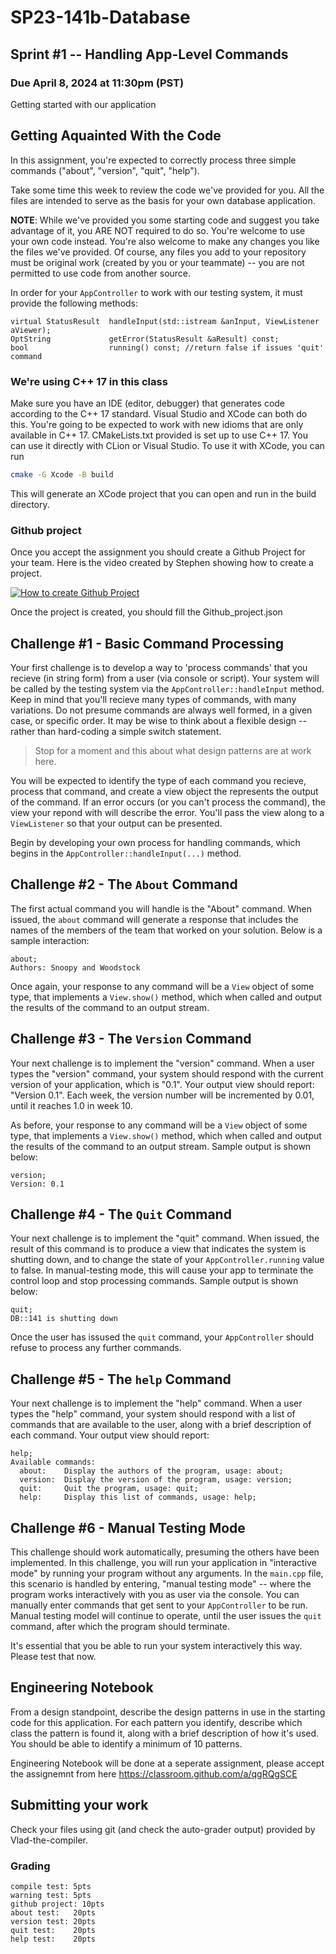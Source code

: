 # SP23-141b-Database
## Sprint #1 -- Handling App-Level Commands

### Due April 8, 2024 at 11:30pm (PST)
Getting started with our application

## Getting Aquainted With the Code
In this assignment, you're expected to correctly process three simple commands ("about", "version", "quit", "help"). 

Take some time this week to review the code we've provided for you. All the files are intended to serve as the basis for your own database application. 

<b>NOTE</b>: While we've provided you some starting code and suggest you take advantage of it, you ARE NOT required to do so.
You're welcome to use your own code instead. You're also welcome to make any changes you like the files we've provided. 
Of course, any files you add to your repository must be original work (created by you or your teammate) -- you are not permitted to use code from another source.  

In order for your `AppController` to work with our testing system, it must provide the following methods:

```
virtual StatusResult  handleInput(std::istream &anInput, ViewListener aViewer);
OptString             getError(StatusResult &aResult) const;
bool                  running() const; //return false if issues 'quit' command
```


### We're using C++ 17 in this class

Make sure you have an IDE (editor, debugger) that generates code according to the C++ 17 standard. 
Visual Studio and XCode can both do this. You're going to be expected to work with new idioms that are only available in C++ 17.
CMakeLists.txt provided is set up to use C++ 17. You can use it directly with CLion or Visual Studio. To use it with XCode,
you can run 
```bash
cmake -G Xcode -B build
```
This will generate an XCode project that you can open and run in the build directory.

### Github project

Once you accept the assignment you should create a Github Project for your team. Here is the video created by Stephen showing how to create a project. 

[![How to create Github Project](https://img.youtube.com/vi/ytQ9RbqCf8U/0.jpg)](https://www.youtube.com/watch?v=ytQ9RbqCf8U)

Once the project is created, you should fill the Github_project.json

## Challenge #1 - Basic Command Processing

Your first challenge is to develop a way to 'process commands' that you recieve (in string form) from a user (via console or script). 
Your system will be called by the testing system via the `AppController::handleInput` method. Keep in mind that you'll 
recieve many types of commands, with many variations. Do not presume commands are always well formed, in a given case, or specific order. 
It may be wise to think about a flexible design -- rather than hard-coding a simple switch statement.

> Stop for a moment and this about what design patterns are at work here. 

You will be expected to identify the type of each command you recieve, process that command, and create a view object 
the represents the output of the command. If an error occurs (or you can't process the command), the view your repond 
with will describe the error. You'll pass the view along to a `ViewListener` so that your output can be presented.  

Begin by developing your own process for handling commands, which begins in the `AppController::handleInput(...)` method.

## Challenge #2 - The `About` Command

The first actual command you will handle is the "About" command. When issued, the `about` command will generate a response 
that includes the names of the members of the team that worked on your solution. Below is a sample interaction:

```
about;
Authors: Snoopy and Woodstock
```

Once again, your response to any command will be a `View` object of some type, that implements a `View.show()` method,
which when called and output the results of the command to an output stream.

## Challenge #3 -  The `Version` Command

Your next challenge is to implement the "version" command. When a user types the "version" command, your system should 
respond with the current version of your application, which is "0.1". Your output view should report:  "Version 0.1". 
Each week, the version number will be incremented by 0.01, until it reaches 1.0 in week 10.

As before, your response to any command will be a `View` object of some type, that implements a `View.show()` method, 
which when called and output the results of the command to an output stream. Sample output is shown below:

```
version;
Version: 0.1
```

## Challenge #4 - The `Quit` Command

Your next challenge is to implement the "quit" command. When issued, the result of this command is to produce a view that indicates the system is shutting down, and to change the state of your `AppController.running` value to false. In manual-testing mode, this will cause your app to terminate the control loop and stop processing commands. Sample output is shown below:

```
quit;
DB::141 is shutting down
```

Once the user has issused the `quit` command, your `AppController` should refuse to process any further commands.

## Challenge #5 - The `help` Command

Your next challenge is to implement the "help" command. When a user types the "help" command, your system should
respond with a list of commands that are available to the user, along with a brief description of each command. 
Your output view should report: 
```
help;
Available commands:
  about:    Display the authors of the program, usage: about;
  version:  Display the version of the program, usage: version;
  quit:     Quit the program, usage: quit;
  help:     Display this list of commands, usage: help;
```

## Challenge #6 - Manual Testing Mode 

This challenge should work automatically, presuming the others have been implemented. In this challenge, you will run 
your application in "interactive mode" by running your program without any arguments. In the `main.cpp` file, this 
scenario is handled by entering, "manual testing mode" -- where the program works interactively with you as user via the 
console. You can manually enter commands that get sent to your `AppController` to be run.  Manual testing model will 
continue to operate, until the user issues the `quit` command, after which the program should terminate.

It's essential that you be able to run your system interactively this way. Please test that now.

## Engineering Notebook

From a design standpoint, describe the design patterns in use in the starting code for this application. 
For each pattern you identify, describe which class the pattern is found it, along with a brief description
of how it's used. You should be able to identify a minimum of 10 patterns. 


Engineering Notebook will be done at a seperate assignment, please accept the assignemnt from here https://classroom.github.com/a/qgRQgSCE

## Submitting your work

Check your files using git (and check the auto-grader output) provided by Vlad-the-compiler.

### Grading

```
compile test: 5pts
warning test: 5pts
github project: 10pts
about test:   20pts
version test: 20pts 
quit test:    20pts
help test:    20pts
```

